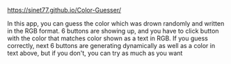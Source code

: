 https://sinet77.github.io/Color-Guesser/

In this app, you can guess the color which was drown randomly and written in the RGB format.
6 buttons are showing up, and you have to click button with the color that matches color shown as a text in RGB.
If you guess correctly, next 6 buttons are generating dynamically as well as a color in text above, but if you don't, you can try as much as you want
